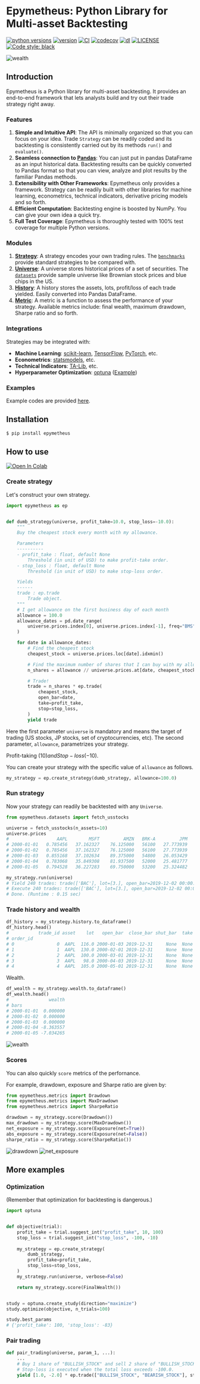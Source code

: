 # Epymetheus: Python Library for Multi-asset Backtesting

[![python versions](https://img.shields.io/pypi/pyversions/epymetheus.svg)](https://pypi.org/project/epymetheus/)
[![version](https://img.shields.io/pypi/v/epymetheus.svg)](https://pypi.org/project/epymetheus/)
[![CI](https://github.com/simaki/epymetheus/workflows/CI/badge.svg)](https://github.com/simaki/epymetheus/actions?query=workflow%3ACI)
[![codecov](https://codecov.io/gh/simaki/epymetheus/branch/master/graph/badge.svg)](https://codecov.io/gh/simaki/epymetheus)
[![dl](https://img.shields.io/pypi/dm/epymetheus)](https://pypi.org/project/epymetheus/)
[![LICENSE](https://img.shields.io/github/license/simaki/epymetheus)](LICENSE)
[![Code style: black](https://img.shields.io/badge/code%20style-black-000000.svg)](https://github.com/psf/black)

![wealth](examples/readme/wealth.png)

## Introduction

Epymetheus is a Python library for multi-asset backtesting.
It provides an end-to-end framework that lets analysts build and try out their trade strategy right away.

### Features

1. **Simple and Intuitive API**: The API is minimally organized so that you can focus on your idea. Trade `Strategy` can be readily coded and its backtesting is consistently carried out by its methods `run()` and `evaluate()`.
2. **Seamless connection to [Pandas](https://github.com/pandas-dev/pandas)**: You can just put in pandas DataFrame as an input historical data. Backtesting results can be quickly converted to Pandas format so that you can view, analyze and plot results by the familiar Pandas methods.
3. **Extensibility with Other Frameworks**: Epymetheus only provides a framework. Strategy can be readily built with other libraries for machine learning, econometrics, technical indicators, derivative pricing models and so forth.
4. **Efficient Computation**: Backtesting engine is boosted by NumPy. You can give your own idea a quick try.
5. **Full Test Coverage**: Epymetheus is thoroughly tested with 100% test coverage for multiple Python versions.

### Modules

1. **[Strategy](https://github.com/simaki/epymetheus/tree/master/epymetheus/strategy)**: A strategy encodes your own trading rules. The [`benchmarks`](https://github.com/simaki/epymetheus/tree/master/epymetheus/benchmarks) provide standard strategies to be compared with.
2. **[Universe](https://github.com/simaki/epymetheus/tree/master/epymetheus/universe)**: A universe stores historical prices of a set of securities. The [`datasets`](https://github.com/simaki/epymetheus/tree/master/epymetheus/datasets) provide sample universe like Brownian stock prices and blue chips in the US.
3. **[History](https://github.com/simaki/epymetheus/tree/master/epymetheus/history)**: A history stores the assets, lots, profit/loss of each trade yielded. Easily converted into Pandas DataFrame.
4. **[Metric](https://github.com/simaki/epymetheus/tree/master/epymetheus/metric)**: A metric is a function to assess the performance of your strategy. Available metrics include: final wealth, maximum drawdown, Sharpe ratio and so forth.

### Integrations

Strategies may be integrated with:

- **Machine Learning**: [scikit-learn](https://github.com/scikit-learn/scikit-learn), [TensorFlow](https://github.com/tensorflow/tensorflow), [PyTorch](https://github.com/pytorch/pytorch), etc.
- **Econometrics**: [statsmodels](https://github.com/statsmodels/statsmodels), etc.
- **Technical Indicators**: [TA-Lib](https://github.com/mrjbq7/ta-lib), etc.
- **Hyperparameter Optimization**: [optuna](https://github.com/optuna/optuna) ([Example](examples/examples/hypara.py))

### Examples

Example codes are provided [here](https://github.com/simaki/epymetheus/tree/master/examples).

## Installation

```sh
$ pip install epymetheus
```

## How to use

[![Open In Colab](https://colab.research.google.com/assets/colab-badge.svg)](https://colab.research.google.com/github/simaki/epymetheus/blob/master/examples/readme/readme.ipynb)

### Create strategy

Let's construct your own strategy.

```python
import epymetheus as ep


def dumb_strategy(universe, profit_take=10.0, stop_loss=-10.0):
    """
    Buy the cheapest stock every month with my allowance.

    Parameters
    ----------
    - profit_take : float, default None
        Threshold (in unit of USD) to make profit-take order.
    - stop_loss : float, default None
        Threshold (in unit of USD) to make stop-loss order.

    Yields
    ------
    trade : ep.trade
        Trade object.
    """
    # I get allowance on the first business day of each month
    allowance = 100.0
    allowance_dates = pd.date_range(
        universe.prices.index[0], universe.prices.index[-1], freq="BMS"
    )

    for date in allowance_dates:
        # Find the cheapest stock
        cheapest_stock = universe.prices.loc[date].idxmin()

        # Find the maximum number of shares that I can buy with my allowance
        n_shares = allowance // universe.prices.at[date, cheapest_stock]

        # Trade!
        trade = n_shares * ep.trade(
            cheapest_stock,
            open_bar=date,
            take=profit_take,
            stop=stop_loss,
        )
        yield trade
```

Here the first parameter `universe` is mandatory and means the target of trading (US stocks, JP stocks, set of cryptocurrencies, etc).
The second parameter, `allowance`, parametrizes your strategy.

Profit-taking ($10) and Stop-loss (-$10).

You can create your strategy with the specific value of `allowance` as follows.

```python
my_strategy = ep.create_strategy(dumb_strategy, allowance=100.0)
```

### Run strategy

Now your strategy can readily be backtested with any `Universe`.

```python
from epymetheus.datasets import fetch_usstocks

universe = fetch_usstocks(n_assets=10)
universe.prices
#                  AAPL        MSFT         AMZN   BRK-A         JPM         JNJ         WMT        BAC          PG        XOM
# 2000-01-01   0.785456   37.162327    76.125000   56100   27.773939   27.289129   46.962898  14.527933   31.304089  21.492596
# 2000-01-02   0.785456   37.162327    76.125000   56100   27.773939   27.289129   46.962898  14.527933   31.304089  21.492596
# 2000-01-03   0.855168   37.102634    89.375000   54800   26.053429   26.978193   45.391777  14.021359   30.625511  20.892334
# 2000-01-04   0.783068   35.849308    81.937500   52000   25.481777   25.990519   43.693306  13.189125   30.036228  20.492161
# 2000-01-05   0.794528   36.227283    69.750000   53200   25.324482   26.264877   42.801613  13.333860   29.464787  21.609318

my_strategy.run(universe)
# Yield 240 trades: trade(['BAC'], lot=[3.], open_bar=2019-12-02 00:00:00) ... Done. (Runtime : 0.12 sec)
# Execute 240 trades: trade(['BAC'], lot=[3.], open_bar=2019-12-02 00:00:00) ... Done. (Runtime : 0.03 sec)
# Done. (Runtime : 0.15 sec)
```

### Trade history and wealth

```python
df_history = my_strategy.history.to_dataframe()
df_history.head()
#           trade_id asset    lot   open_bar  close_bar shut_bar  take  stop          pnl
# order_id
# 0                0  AAPL  116.0 2000-01-03 2019-12-31     None  None  None  8275.172683
# 1                1  AAPL  130.0 2000-02-01 2019-12-31     None  None  None  9285.507999
# 2                2  AAPL  100.0 2000-03-01 2019-12-31     None  None  None  7119.731641
# 3                3  AAPL   98.0 2000-04-03 2019-12-31     None  None  None  6975.090952
# 4                4  AAPL  105.0 2000-05-01 2019-12-31     None  None  None  7480.531225
```

Wealth.

```python
df_wealth = my_strategy.wealth.to_dataframe()
df_wealth.head()
#               wealth
# bars
# 2000-01-01  0.000000
# 2000-01-02  0.000000
# 2000-01-03  0.000000
# 2000-01-04 -8.363557
# 2000-01-05 -7.034265
```

![wealth](examples/readme/wealth.png)

### Scores

You can also quickly `score` metrics of the perfornance.

For example, drawdown, exposure and Sharpe ratio are given by:

```python
from epymetheus.metrics import Drawdown
from epymetheus.metrics import MaxDrawdown
from epymetheus.metrics import SharpeRatio

drawdown = my_strategy.score(Drawdown())
max_drawdown = my_strategy.score(MaxDrawdown())
net_exposure = my_strategy.score(Exposure(net=True))
abs_exposure = my_strategy.score(Exposure(net=False))
sharpe_ratio = my_strategy.score(SharpeRatio())
```

![drawdown](examples/readme/drawdown.png)
![net_exposure](examples/readme/net_exposure.png)

## More examples

### Optimization

(Remember that optimization for backtesting is dangerous.)

```python
import optuna


def objective(trial):
    profit_take = trial.suggest_int("profit_take", 10, 100)
    stop_loss = trial.suggest_int("stop_loss", -100, -10)
    
    my_strategy = ep.create_strategy(
        dumb_strategy,
        profit_take=profit_take,
        stop_loss=stop_loss,
    )
    my_strategy.run(universe, verbose=False)

    return my_strategy.score(FinalWealth())


study = optuna.create_study(direction="maximize")
study.optimize(objective, n_trials=100)

study.best_params
# {'profit_take': 100, 'stop_loss': -83}
```

### Pair trading

```python
def pair_trading(universe, param_1, ...):
    ...
    # Buy 1 share of "BULLISH_STOCK" and sell 2 share of "BULLISH_STOCK".
    # Stop-loss is executed when the total loss exceeds -100.0.
    yield [1.0, -2.0] * ep.trade(["BULLISH_STOCK", "BEARISH_STOCK"], stop=-100.0)
```
